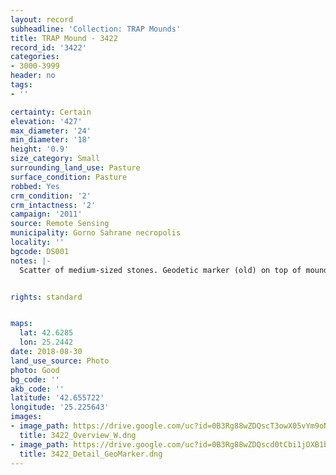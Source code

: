 ```yaml
---
layout: record
subheadline: 'Collection: TRAP Mounds'
title: TRAP Mound - 3422
record_id: '3422'
categories:
- 3000-3999
header: no
tags:
- ''

certainty: Certain
elevation: '427'
max_diameter: '24'
min_diameter: '18'
height: '0.9'
size_category: Small
surrounding_land_use: Pasture
surface_condition: Pasture
robbed: Yes
crm_condition: '2'
crm_intactness: '2'
campaign: '2011'
source: Remote Sensing
municipality: Gorno Sahrane necropolis
locality: ''
bgcode: DS001
notes: |-
  Scatter of medium-sized stones. Geodetic marker (old) on top of mound. North side of mound ploughed away at past point. 1 old robbers' trench on top of existing mound.


rights: standard


maps:
  lat: 42.6285
  lon: 25.2442
date: 2018-08-30
land_use_source: Photo
photo: Good
bg_code: ''
akb_code: ''
latitude: '42.655722'
longitude: '25.225643'
images:
- image_path: https://drive.google.com/uc?id=0B3Rg88wZDQscT3owX05vYm9oNm8
  title: 3422_Overview_W.dng
- image_path: https://drive.google.com/uc?id=0B3Rg88wZDQscd0tCbi1jOXB1bVk
  title: 3422_Detail_GeoMarker.dng
---
```

